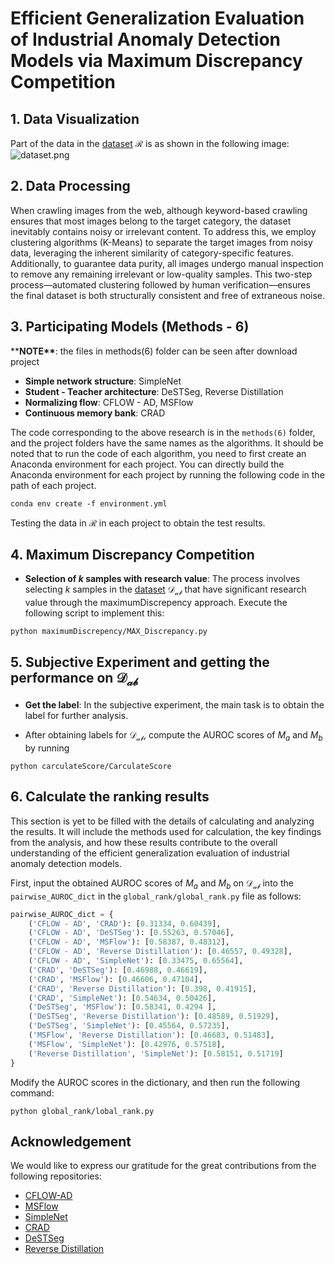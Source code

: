 # Efficient Generalization Evaluation of Industrial Anomaly Detection Models via Maximum Discrepancy Competition

## 1. Data Visualization
Part of the data in the [dataset](https://pan.baidu.com/s/1uquHV-yy2UUth06Vw9txWg?pwd=5555) $\mathcal{R}$ is as shown in the following image:
![dataset.png](./dataset.png)

## 2. Data Processing
When crawling images from the web, although keyword-based crawling ensures that most images belong to the target category, the dataset inevitably contains noisy or irrelevant content. To address this, we employ clustering algorithms (K-Means) to separate the target images from noisy data, leveraging the inherent similarity of category-specific features. Additionally, to guarantee data purity, all images undergo manual inspection to remove any remaining irrelevant or low-quality samples. This two-step process—automated clustering followed by human verification—ensures the final dataset is both structurally consistent and free of extraneous noise.

## 3. Participating Models (Methods - 6)  
\*\***NOTE\*\***: the files in methods(6) folder can be seen after download project
- **Simple network structure**: SimpleNet
- **Student - Teacher architecture**: DeSTSeg, Reverse Distillation
- **Normalizing flow**: CFLOW - AD, MSFlow
- **Continuous memory bank**: CRAD

The code corresponding to the above research is in the `methods(6)` folder, and the project folders have the same names as the algorithms. It should be noted that to run the code of each algorithm, you need to first create an Anaconda environment for each project. You can directly build the Anaconda environment for each project by running the following code in the path of each project.

```
conda env create -f environment.yml
```

Testing the data in $\mathcal{R}$ in each project to obtain the test results.

## 4. Maximum Discrepancy Competition
- **Selection of $k$ samples with research value**: 
The process involves selecting $k$ samples in the [dataset](https://pan.baidu.com/s/1QNqnYaLW8Nnml73GFUn7DQ?pwd=5555) $\mathcal{D_{ab}}$ that have significant research value through the maximumDiscrepency approach.
Execute the following script to implement this:

```
python maximumDiscrepency/MAX_Discrepancy.py
```

## 5. Subjective Experiment and getting the performance on $\mathcal{D_{ab}}$
- **Get the label**:
In the subjective experiment, the main task is to obtain the label for further analysis.

- After obtaining labels for $\mathcal{D_{ab}}$, compute the AUROC scores of $M_a$ and $M_b$ by
running 

```
python carculateScore/CarculateScore
```


## 6. Calculate the ranking results

This section is yet to be filled with the details of calculating and analyzing the results. It will include the methods used for calculation, the key findings from the analysis, and how these results contribute to the overall understanding of the efficient generalization evaluation of industrial anomaly detection models.

First, input the obtained AUROC scores of $M_a$ and $M_b$ on $\mathcal{D_{ab}}$ into the `pairwise_AUROC_dict` in the `global_rank/global_rank.py` file as follows:

```python
pairwise_AUROC_dict = {
    ('CFLOW - AD', 'CRAD'): [0.31334, 0.60439],
    ('CFLOW - AD', 'DeSTSeg'): [0.55263, 0.57046],
    ('CFLOW - AD', 'MSFlow'): [0.58387, 0.48312],
    ('CFLOW - AD', 'Reverse Distillation'): [0.46557, 0.49328],
    ('CFLOW - AD', 'SimpleNet'): [0.33475, 0.65564],
    ('CRAD', 'DeSTSeg'): [0.46988, 0.46619],
    ('CRAD', 'MSFlow'): [0.46606, 0.47104],
    ('CRAD', 'Reverse Distillation'): [0.398, 0.41915],
    ('CRAD', 'SimpleNet'): [0.54634, 0.50426],
    ('DeSTSeg', 'MSFlow'): [0.58341, 0.4294 ],
    ('DeSTSeg', 'Reverse Distillation'): [0.48589, 0.51929],
    ('DeSTSeg', 'SimpleNet'): [0.45564, 0.57235],
    ('MSFlow', 'Reverse Distillation'): [0.46683, 0.51483],
    ('MSFlow', 'SimpleNet'): [0.42976, 0.57518],
    ('Reverse Distillation', 'SimpleNet'): [0.58151, 0.51719]
}
```

Modify the AUROC scores in the dictionary, and then run the following command:

```
python global_rank/lobal_rank.py
```

## Acknowledgement
We would like to express our gratitude for the great contributions from the following repositories:
- [CFLOW-AD](https://github.com/gudovskiy/cflow-ad)
- [MSFlow](https://github.com/cool-xuan/msflow)
- [SimpleNet](https://github.com/donaldrr/simplenet)
- [CRAD](https://github.com/tae-mo/CRAD)
- [DeSTSeg](https://github.com/apple/ml-destseg)
- [Reverse Distillation](https://github.com/hq-deng/RD4AD)
